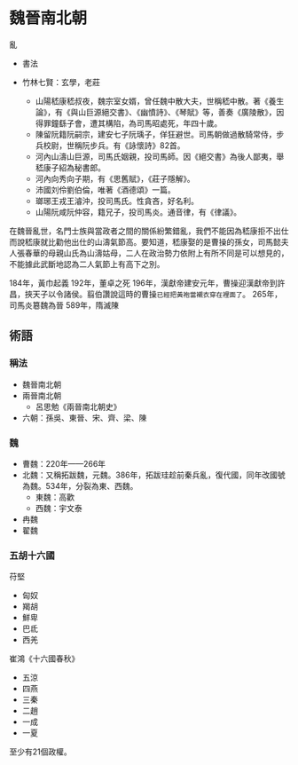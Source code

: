 # 魏晉南北朝

亂

- 書法

- 竹林七賢：玄學，老莊
  - 山陽嵇康嵇叔夜，魏宗室女婿，曾任魏中散大夫，世稱嵇中散。著《養生論》，有《與山巨源絕交書》、《幽憤詩》、《琴賦》等，善奏《廣陵散》，因得罪鐘繇子會，遭其構陷，為司馬昭處死，年四十歲。
  - 陳留阮籍阮嗣宗，建安七子阮瑀子，佯狂避世。司馬朝做過散騎常侍，步兵校尉，世稱阮步兵。有《詠懷詩》82首。
  - 河內山濤山巨源，司馬氏姻親，投司馬師。因《絕交書》為後人鄙夷，舉嵇康子紹為秘書郎。
  - 河內向秀向子期，有《思舊賦》，《莊子隱解》。
  - 沛國刘伶劉伯倫，唯著《酒德頌》一篇。
  - 瑯琊王戎王濬沖，投司馬氏。性貪吝，好名利。
  - 山陽阮咸阮仲容，籍兄子，投司馬炎。通音律，有《律議》。

在魏晉亂世，名門士族與當政者之間的關係紛繁錯亂，我們不能因為嵇康拒不出仕而說嵇康就比勸他出仕的山濤氣節高。要知道，嵇康娶的是曹操的孫女，司馬懿夫人張春華的母親山氏為山濤姑母，二人在政治勢力依附上有所不同是可以想見的，不能據此武斷地認為二人氣節上有高下之別。

184年，黃巾起義
192年，董卓之死
196年，漢獻帝建安元年，曹操迎漢獻帝到許昌，挾天子以令諸侯。翦伯讚說這時的曹操`已經把黃袍當襯衣穿在裡面了`。
265年，司馬炎簒魏為晉
589年，隋滅陳

## 術語

### 稱法

- 魏晉南北朝
- 兩晉南北朝
  - 呂思勉《兩晉南北朝史》
- 六朝：孫吳、東晉、宋、齊、梁、陳

### 魏

- 曹魏：220年——266年
- 北魏：又稱拓跋魏，元魏。386年，拓跋珪趁前秦兵亂，復代國，同年改國號為魏。534年，分裂為東、西魏。
  - 東魏：高歡
  - 西魏：宇文泰
- 冉魏
- 翟魏

### 五胡十六國

苻堅

- 匈奴
- 羯胡
- 鮮卑
- 巴氐
- 西羌

崔鴻《十六國春秋》

- 五涼
- 四燕
- 三秦
- 二趙
- 一成
- 一夏

至少有21個政權。

